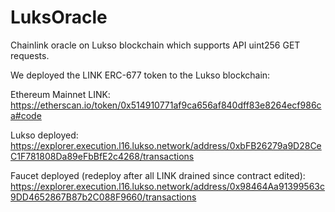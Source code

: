 # LuksOracle

Chainlink oracle on Lukso blockchain which supports API uint256 GET requests.

We deployed the LINK ERC-677 token to the Lukso blockchain:

Ethereum Mainnet LINK: https://etherscan.io/token/0x514910771af9ca656af840dff83e8264ecf986ca#code

Lukso deployed: https://explorer.execution.l16.lukso.network/address/0xbFB26279a9D28CeC1F781808Da89eFbBfE2c4268/transactions

Faucet deployed (redeploy after all LINK drained since contract edited):
https://explorer.execution.l16.lukso.network/address/0x98464Aa91399563c9DD4652867B87b2C088F9660/transactions
